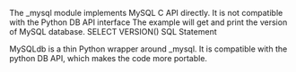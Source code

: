 The _mysql module implements MySQL C API directly. It is not compatible with the Python DB API interface
The example will get and print the version of MySQL database. SELECT VERSION() SQL Statement

MySQLdb is a thin Python wrapper around _mysql. It is compatible with the python DB API, which makes the code more portable.
